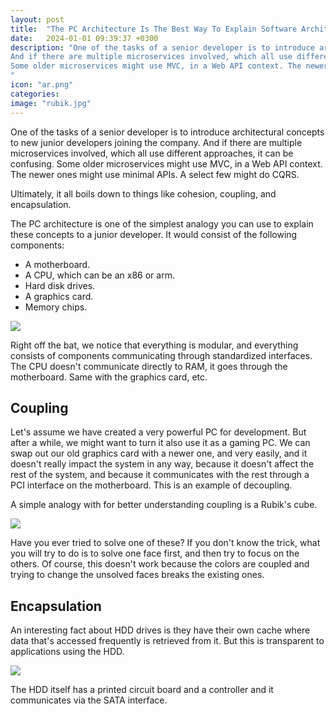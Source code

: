 ```yaml
---
layout: post
title:  "The PC Architecture Is The Best Way To Explain Software Architecture In General"
date:   2024-01-01 09:39:37 +0300
description: "One of the tasks of a senior developer is to introduce architectural concepts to new junior developers joining the company.
And if there are multiple microservices involved, which all use different approaches, it can be confusing.
Some older microservices might use MVC, in a Web API context. The newer ones might use minimal APIs. A select few might do CQRS. 
"
icon: "ar.png"
categories: 
image: "rubik.jpg"
---
```

One of the tasks of a senior developer is to introduce architectural concepts to new junior developers joining the company. And if there are multiple microservices involved, which all use different approaches, it can be confusing. Some older microservices might use MVC, in a Web API context. The newer ones might use minimal APIs. A select few might do CQRS.

Ultimately, it all boils down to things like cohesion, coupling, and encapsulation.

The PC architecture is one of the simplest analogy you can use to explain these concepts to a junior developer. It would consist of the following components:

* A motherboard.
* A CPU, which can be an x86 or arm.
* Hard disk drives.
* A graphics card.
* Memory chips.

<img src="moth.png" class="img" />

Right off the bat, we notice that everything is modular, and everything consists of components communicating through standardized interfaces. The CPU doesn't communicate directly to RAM, it goes through the motherboard. Same with the graphics card, etc.

## Coupling

Let's assume we have created a very powerful PC for development. But after a while, we might want to turn it also use it as a gaming PC. We can swap out our old graphics card with a newer one, and very easily, and it doesn't really impact the system in any way, because it doesn't affect the rest of the system, and because it communicates with the rest through a PCI interface on the motherboard. This is an example of decoupling.

A simple analogy with for better understanding coupling is a Rubik's cube.

<img src="rubik.jpg" class="img" />

Have you ever tried to solve one of these? If you don't know the trick, what you will try to do is to solve one face first, and then try to focus on the others. 
Of course, this doesn't work because the colors are coupled and trying to change the unsolved faces breaks the existing ones.

## Encapsulation

An interesting fact about HDD drives is they have their own cache where data that's accessed frequently is retrieved from it. But this is transparent to applications using the HDD.

<img src="hdd.png" class="img" />

The HDD itself has a printed circuit board and a controller and it communicates via the SATA interface.  